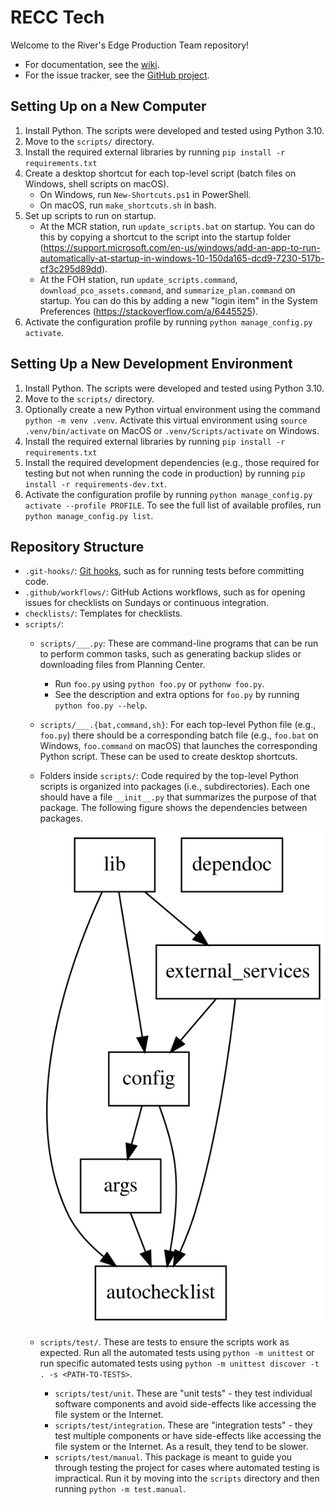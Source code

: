 # RECC Tech

Welcome to the River's Edge Production Team repository!

- For documentation, see the [wiki](https://github.com/recc-tech/tech/wiki).
- For the issue tracker, see the [GitHub project](https://github.com/users/recc-tech/projects/1).

## Setting Up on a New Computer

1. Install Python. The scripts were developed and tested using Python 3.10.
2. Move to the `scripts/` directory.
3. Install the required external libraries by running `pip install -r requirements.txt`
4. Create a desktop shortcut for each top-level script (batch files on Windows, shell scripts on macOS).
	- On Windows, run `New-Shortcuts.ps1` in PowerShell.
	- On macOS, run `make_shortcuts.sh` in bash.
5. Set up scripts to run on startup.
	- At the MCR station, run `update_scripts.bat` on startup. You can do this by copying a shortcut to the script into the startup folder (https://support.microsoft.com/en-us/windows/add-an-app-to-run-automatically-at-startup-in-windows-10-150da165-dcd9-7230-517b-cf3c295d89dd).
	- At the FOH station, run `update_scripts.command`, `download_pco_assets.command`, and `summarize_plan.command` on startup. You can do this by adding a new "login item" in the System Preferences (https://stackoverflow.com/a/6445525).
6. Activate the configuration profile by running `python manage_config.py activate`.

## Setting Up a New Development Environment

1. Install Python. The scripts were developed and tested using Python 3.10.
2. Move to the `scripts/` directory.
3. Optionally create a new Python virtual environment using the command `python -m venv .venv`. Activate this virtual environment using `source .venv/bin/activate` on MacOS or `.venv/Scripts/activate` on Windows.
4. Install the required external libraries by running `pip install -r requirements.txt`
5. Install the required development dependencies (e.g., those required for testing but not when running the code in production) by running `pip install -r requirements-dev.txt`.
6. Activate the configuration profile by running `python manage_config.py activate --profile PROFILE`. To see the full list of available profiles, run `python manage_config.py list`.

## Repository Structure

- `.git-hooks/`: [Git hooks](https://git-scm.com/book/en/v2/Customizing-Git-Git-Hooks), such as for running tests before committing code.
- `.github/workflows/`: GitHub Actions workflows, such as for opening issues for checklists on Sundays or continuous integration.
- `checklists/`: Templates for checklists.
- `scripts/`:
	- `scripts/___.py`: These are command-line programs that can be run to perform common tasks, such as generating backup slides or downloading files from Planning Center.
		- Run `foo.py` using `python foo.py` or `pythonw foo.py`.
		- See the description and extra options for `foo.py` by running `python foo.py --help`.
	- `scripts/___.{bat,command,sh}`: For each top-level Python file (e.g., `foo.py`) there should be a corresponding batch file (e.g., `foo.bat` on Windows, `foo.command` on macOS) that launches the corresponding Python script. These can be used to create desktop shortcuts.
	- Folders inside `scripts/`: Code required by the top-level Python scripts is organized into packages (i.e., subdirectories). Each one should have a file `__init__.py` that summarizes the purpose of that package. The following figure shows the dependencies between packages.

		![Dependencies Between Packages](./scripts/dependoc/dependencies.svg)

	- `scripts/test/`. These are tests to ensure the scripts work as expected. Run all the automated tests using `python -m unittest` or run specific automated tests using `python -m unittest discover -t . -s <PATH-TO-TESTS>`.
		- `scripts/test/unit`. These are "unit tests" - they test individual software components and avoid side-effects like accessing the file system or the Internet.
		- `scripts/test/integration`. These are "integration tests" - they test multiple components or have side-effects like accessing the file system or the Internet. As a result, they tend to be slower.
		- `scripts/test/manual`. This package is meant to guide you through testing the project for cases where automated testing is impractical. Run it by moving into the `scripts` directory and then running `python -m test.manual`.
